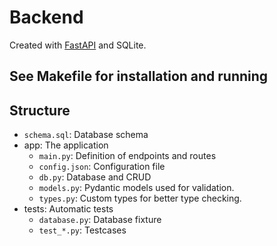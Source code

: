 # Backend
Created with [FastAPI](https://fastapi.tiangolo.com) and SQLite.

## See Makefile for installation and running

## Structure
* `schema.sql`: Database schema
* app: The application
  * `main.py`: Definition of endpoints and routes
  * `config.json`: Configuration file
  * `db.py`: Database and CRUD
  * `models.py`: Pydantic models used for validation.
  * `types.py`: Custom types for better type checking.
* tests: Automatic tests
  * `database.py`: Database fixture
  * `test_*.py`: Testcases
